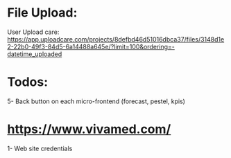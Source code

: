 # File Upload:

User Upload care:
https://app.uploadcare.com/projects/8defbd46d51016dbca37/files/3148d1e2-22b0-49f3-84d5-6a14488a645e/?limit=100&ordering=-datetime_uploaded

# Todos:

5- Back button on each micro-frontend (forecast, pestel, kpis)

# https://www.vivamed.com/

1- Web site credentials
